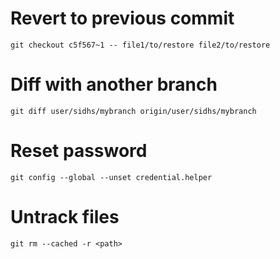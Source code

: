 # Revert to previous commit

```
git checkout c5f567~1 -- file1/to/restore file2/to/restore
```

# Diff with another branch

```
git diff user/sidhs/mybranch origin/user/sidhs/mybranch
```

# Reset password

```
git config --global --unset credential.helper
```

# Untrack files

```
git rm --cached -r <path>
```

